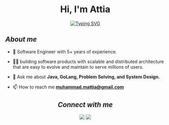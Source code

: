 <!-- <img src="https://raw.githubusercontent.com/ABSphreak/ABSphreak/master/gifs/Hi.gif" width="30px"> -->
<h1 align="center">Hi, I'm Attia</h1>

<div align="center">

[![Typing SVG](http://readme-typing-svg.herokuapp.com?size=24&center=true&vCenter=true&lines=Software+Engineer+@Careem;Mentor+@Manara)](https://git.io/typing-svg)

</div>
<h2 align="left"><i><b>About me </i></b></h2>

- 🌱 Software Engineer with 5+ years of experience.

- 👨‍💻 building software products with scalable and distributed architecture that are easy to evolve and maintain to serve millions of users.

- 💬 Ask me about **Java, GoLang, Problem Solving, and System Design.**

- 📫 How to reach me **muhammad.mattia@gmail.com**

<h2 align="center"><i><b> Connect with me </b></i></h2>
<p align="center">
    <a href="https://twitter.com/muhammadattia95"><img src="https://img.shields.io/badge/twitter-@muhammadattia95-%231FA1F1?style=flat&logo=twitter&logoColor=white"/></a>
    <a href="https://www.linkedin.com/in/muhammadattia95/"><img src="https://img.shields.io/badge/linkedin-muhammadattia95-%230177B5?style=flat&logo=linkedin&logoColor=white"/></a>
</p>

